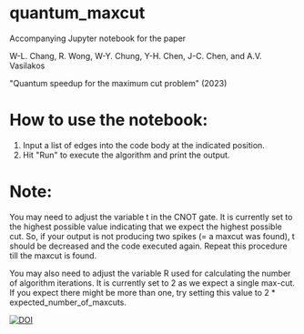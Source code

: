 # quantum_maxcut
Accompanying Jupyter notebook for the paper 

W-L. Chang, R. Wong, W-Y. Chung, Y-H. Chen, J-C. Chen, and A.V. Vasilakos

"Quantum speedup for the maximum cut problem" (2023)


# How to use the notebook:
1. Input a list of edges into the code body at the indicated position. 
2. Hit "Run" to execute the algorithm and print the output. 

# Note: 
You may need to adjust the variable t in the CNOT gate. It is currently set to the highest possible value indicating that we expect the highest possible cut. So, if your output is not producing two spikes (= a maxcut was found), t should be decreased and the code executed again. Repeat this procedure till the maxcut is found.

You may also need to adjust the variable R used for calculating the number of algorithm iterations. It is currently set to 2 as we expect a single max-cut. If you expect there might be more than one, try setting this value to 2 * expected_number_of_maxcuts.

[![DOI](https://zenodo.org/badge/621613674.svg)](https://zenodo.org/badge/latestdoi/621613674)
